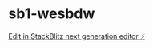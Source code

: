 # sb1-wesbdw

[Edit in StackBlitz next generation editor ⚡️](https://stackblitz.com/~/github.com/duduserafim/sb1-wesbdw)